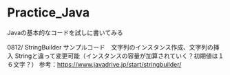 # Practice_Java
Javaの基本的なコードを試しに書いてみる

0812/
StringBuilder サンプルコード　文字列のインスタンス作成、文字列の挿入
Stringと違って変更可能（インスタンスの容量が加算されていく？初期値は１６文字？）
参考：https://www.javadrive.jp/start/stringbuilder/
